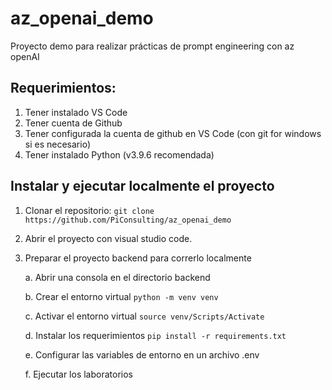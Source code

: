 # az_openai_demo
Proyecto demo para realizar prácticas de prompt engineering con az openAI


## Requerimientos:
1. Tener instalado VS Code 
2. Tener cuenta de Github
3. Tener configurada la cuenta de github en VS Code (con git for windows si es necesario)
4. Tener instalado Python (v3.9.6 recomendada)


## Instalar y ejecutar localmente el proyecto

1. Clonar el repositorio: `git clone https://github.com/PiConsulting/az_openai_demo`


2. Abrir el proyecto con visual studio code. 


3. Preparar el proyecto backend para correrlo localmente

    a. Abrir una consola en el directorio backend

    b. Crear el entorno virtual `python -m venv venv`
    
    c. Activar el entorno virtual `source venv/Scripts/Activate`

    d. Instalar los requerimientos `pip install -r requirements.txt`

    e. Configurar las variables de entorno en un archivo .env

    f. Ejecutar los laboratorios

